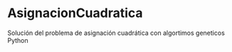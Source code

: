 AsignacionCuadratica
====================

Solución del problema de asignación cuadrática con algortimos geneticos Python
